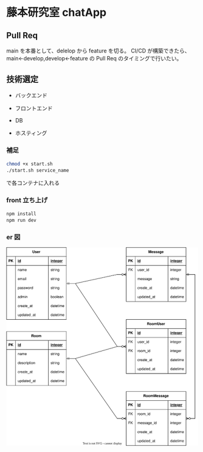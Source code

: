 # 藤本研究室 chatApp

## Pull Req

main を本番として、delelop から feature を切る。
CI/CD が構築できたら、main←develop,develop←feature の Pull Req のタイミングで行いたい。

## 技術選定

- バックエンド

- フロントエンド

- DB

- ホスティング

### 補足

```bash
chmod +x start.sh
./start.sh service_name
```

で各コンテナに入れる

### front 立ち上げ

```bash
npm install
npm run dev
```

### er 図

![ER図](./chatApp.drawio.svg)
